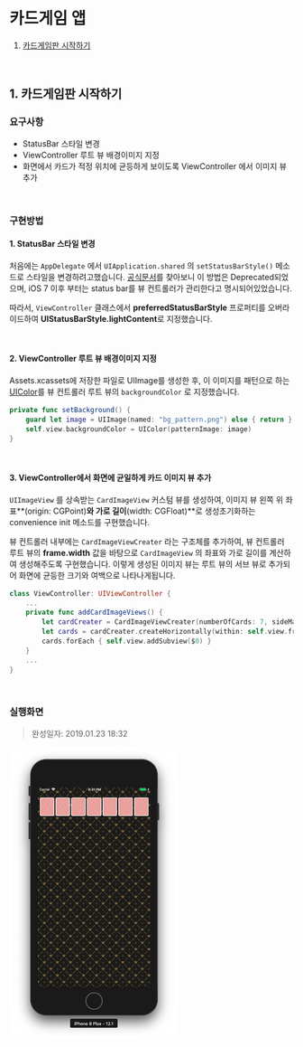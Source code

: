 # 카드게임 앱

1. <a href="#1-카드게임판-시작하기">카드게임판 시작하기</a>

<br>

## 1. 카드게임판 시작하기

### 요구사항

- StatusBar 스타일 변경
- ViewController 루트 뷰 배경이미지 지정
- 화면에서 카드가 적정 위치에 균등하게 보이도록 ViewController 에서 이미지 뷰 추가

<br>

### 구현방법

#### 1. StatusBar 스타일 변경

처음에는 `AppDelegate` 에서 `UIApplication.shared` 의 `setStatusBarStyle()` 메소드로 스타일을 변경하려고했습니다. [공식문서](https://developer.apple.com/documentation/uikit/uiapplication/1622923-setstatusbarstyle)를 찾아보니 이 방법은 Deprecated되었으며, iOS 7 이후 부터는 status bar를 뷰 컨트롤러가 관리한다고 명시되어있었습니다. 

따라서, `ViewController` 클래스에서 **preferredStatusBarStyle** 프로퍼티를 오버라이드하여 **UIStatusBarStyle.lightContent**로 지정했습니다.

<br>

#### 2. ViewController 루트 뷰 배경이미지 지정

Assets.xcassets에 저장한 파일로 UIImage를 생성한 후, 이 이미지를 패턴으로 하는 [UIColor](https://developer.apple.com/documentation/uikit/uicolor/1621933-init)를 뷰 컨트롤러 루트 뷰의 `backgroundColor` 로 지정했습니다.

```swift
private func setBackground() {
    guard let image = UIImage(named: "bg_pattern.png") else { return }
    self.view.backgroundColor = UIColor(patternImage: image)
}
```

<br>

#### 3. ViewController에서 화면에 균일하게 카드 이미지 뷰 추가

`UIImageView` 를 상속받는 `CardImageView` 커스텀 뷰를 생성하여, 이미지 뷰 왼쪽 위 좌표**(origin: CGPoint)**와 가로 길이**(width: CGFloat)**로 생성초기화하는 convenience init 메소드를 구현했습니다.

뷰 컨트롤러 내부에는 `CardImageViewCreater` 라는 구조체를 추가하여, 뷰 컨트롤러 루트 뷰의 **frame.width** 값을 바탕으로 `CardImageView` 의 좌표와 가로 길이를 계산하여 생성해주도록 구현했습니다. 이렇게 생성된 이미지 뷰는 루트 뷰의 서브 뷰로 추가되어 화면에 균등한 크기와 여백으로 나타나게됩니다.

```swift
class ViewController: UIViewController {
    ...
	private func addCardImageViews() {
        let cardCreater = CardImageViewCreater(numberOfCards: 7, sideMargin: 5, topMargin: 40)
        let cards = cardCreater.createHorizontally(within: self.view.frame.width)
        cards.forEach { self.view.addSubview($0) }
    }
    ...
}
```

<br>

### 실행화면

> 완성일자: 2019.01.23 18:32

![2019-01-23](./images/step1/2019-01-23.png)



